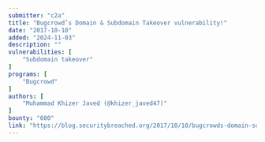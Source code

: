 ```yaml
---
submitter: "c2a"
title: "Bugcrowd’s Domain & Subdomain Takeover vulnerability!"
date: "2017-10-10"
added: "2024-11-03"
description: ""
vulnerabilities: [
    "Subdomain takeover"
]
programs: [
    "Bugcrowd"
]
authors: [
    "Muhammad Khizer Javed (@khizer_javed47)"
]
bounty: "600"
link: "https://blog.securitybreached.org/2017/10/10/bugcrowds-domain-subdomain-takeover-vulnerability"
---
```




